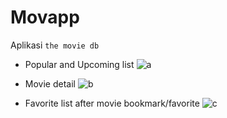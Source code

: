 # Movapp
Aplikasi `the movie db`

- Popular and Upcoming list
![a](https://user-images.githubusercontent.com/43784511/122521564-2c51af80-d03f-11eb-9d30-a203fb853059.png)

- Movie detail
![b](https://user-images.githubusercontent.com/43784511/122521571-2f4ca000-d03f-11eb-860f-1f2dc875f380.png)

- Favorite list after movie bookmark/favorite
![c](https://user-images.githubusercontent.com/43784511/122521573-31166380-d03f-11eb-9b90-0e479365aff7.png)
